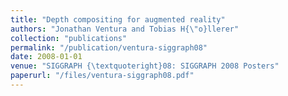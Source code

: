 ```yaml
---
title: "Depth compositing for augmented reality"
authors: "Jonathan Ventura and Tobias H{\"o}llerer"
collection: "publications"
permalink: "/publication/ventura-siggraph08"
date: 2008-01-01
venue: "SIGGRAPH {\textquoteright}08: SIGGRAPH 2008 Posters"
paperurl: "/files/ventura-siggraph08.pdf"
---
```

